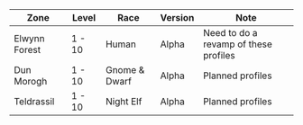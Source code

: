 
| Zone          | Level   | Race          | Version | Note                                      |
|---------------|---------|---------------|---------|-------------------------------------------|
| Elwynn Forest | 1 - 10  | Human         | Alpha   | Need to do a revamp of these profiles     |
| Dun Morogh    | 1 - 10  | Gnome & Dwarf | Alpha   | Planned profiles                          |
| Teldrassil    | 1 - 10  | Night Elf     | Alpha   | Planned profiles                          |
